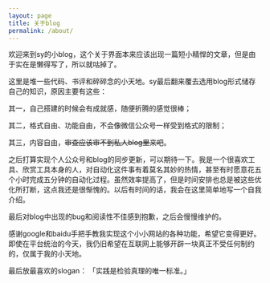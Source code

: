 ```yaml
---
layout: page
title: 关于blog
permalink: /about/
---
```


欢迎来到sy的小blog，这个关于界面本来应该出现一篇短小精悍的文章，但是由于实在是懒得写了，所以就咕掉了。

这里是堆一些代码、书评和碎碎念的小天地。sy最后翻来覆去选用blog形式储存自己的知识，原因主要有这些：

其一，自己搭建的时候会有成就感，随便折腾的感觉很棒；

其二，格式自由、功能自由，不会像微信公众号一样受到格式的限制；

其三，内容自由，~~审查应该审不到私人blog里来吧~~。

之后打算实现个人公众号和blog的同步更新，可以期待一下。我是一个很喜欢工具、欣赏工具本身的人，对自动化这件事有着莫名其妙的热情，甚至有时愿意花五个小时完成五分钟的自动化过程。虽然效率提高了，但是时间安排也总是被这些优化所打断，这点我还是很惭愧的。以后有时间的话，我会在这里简单地写一个自我介绍。

最后对blog中出现的bug和阅读性不佳感到抱歉，之后会慢慢维护的。

感谢google和baidu手把手教我实现这个小小网站的各种功能，希望它变得更好。即使在平台统治的今天，我仍旧希望在互联网上能够开辟一块真正不受任何制约的，仅属于我的小天地。

最后放最喜欢的slogan：
「实践是检验真理的唯一标准。」
